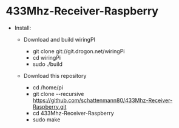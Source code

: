 # 433Mhz-Receiver-Raspberry

- Install:

  - Download and build wiringPI
    - git clone git://git.drogon.net/wiringPi
    - cd wiringPi
    - sudo ./build
  
  - Download this repository
    - cd /home/pi
    - git clone --recursive https://github.com/schattenmann80/433Mhz-Receiver-Raspberry.git
    - cd 433Mhz-Receiver-Raspberry
    - sudo make
